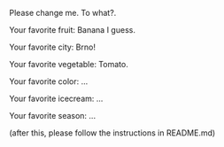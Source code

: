 

Please change me. To what?.



Your favorite fruit: Banana I guess.

Your favorite city: Brno!

Your favorite vegetable: Tomato.

Your favorite color: ...

Your favorite icecream: ...

Your favorite season: ...


(after this, please follow the instructions in README.md)


